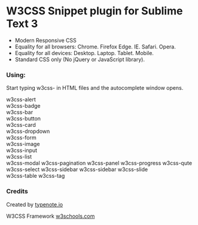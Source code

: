 # W3CSS Snippet plugin for Sublime Text 3

- Modern Responsive CSS
- Equality for all browsers: Chrome. Firefox Edge. IE. Safari. Opera.
- Equality for all devices: Desktop. Laptop. Tablet. Mobile.
- Standard CSS only (No jQuery or JavaScript library).


### Using:

Start typing w3css- in HTML files and the autocomplete window opens.

  w3css-alert      
  w3css-badge           
  w3css-bar               
  w3css-button          
  w3css-card         
  w3css-dropdown         
  w3css-form           
  w3css-image         
  w3css-input         
  w3css-list            
  w3css-modal
  w3css-pagination
  w3css-panel
  w3css-progress
  w3css-qute
  w3css-select
  w3css-sidebar
  w3css-sidebar
  w3css-slide                   
  w3css-table
  w3css-tag


### Credits

Created by [typenote.io](https://www.typenote.io)


W3CSS Framework [w3schools.com](https://www.w3schools.com/w3css/default.asp)